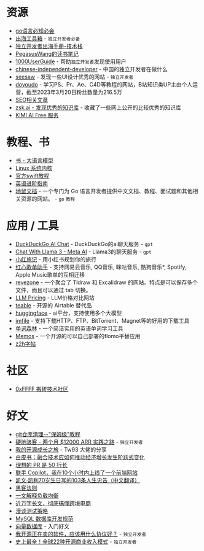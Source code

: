 # 资源
- [go语言必知必会](https://golang.dbwu.tech/)
- [出海工具箱](https://chuhai.tools/) - `独立开发者必备`
- [独立开发者出海手册-技术栈](https://oversaas.club/techstack)
- [PegasusWang的读书笔记](https://pegasuswang.readthedocs.io/zh/latest/code/%E4%BB%A3%E7%A0%81%E5%A4%A7%E5%85%A8/)
- [1000UserGuide](https://1000userguide.com/#/) - 帮助`独立开发者`发现使用用户
- [chinese-independent-developer](https://github.com/1c7/chinese-independent-developer) - 中国的独立开发者在做什么
- [seesaw](https://www.seesaw.website/) - 发现一些UI设计优秀的网站 - `独立开发者`
- [doyoudo](https://doyoudo.com/free) - 学习PS、Pr、Ae、C4D等教程的网站，B站知识类UP主由个人运营，截至2023年3月20日粉丝数量为216.5万 
- [SEO相关文章](https://xuxuyu.notion.site/1468d1c9ea65473b934917d8ab25979b?v=dcaec075d4b34a8e8af5be0bc9a259a0)
- [zsk.ai - 发现优秀的知识库](https://zsk.ai/) - 收藏了一些网上公开的比较优秀的知识库
- [KIMI AI Free 服务](https://github.com/LLM-Red-Team/kimi-free-api)

# 教程、书
- [书 - 大语言模型](https://llmbook-zh.github.io/)
- [ Linux 系统内核](https://linux-kernel-labs-zh.xyz/index.html)
- [官方swift教程](https://developer.apple.com/tutorials/develop-in-swift)
- [英语进阶指南](https://babyyoung.gitbook.io/english-level-up-tips)
- [地鼠文档](https://www.topgoer.cn/) - 一个专门为 Go 语言开发者提供中文文档、教程、面试题和其他相关资源的网站。 - `go` `教程`

# 应用 / 工具
- [DuckDuckGo AI Chat](https://duckduckgo.com/?q=DuckDuckGo&ia=chat) - DuckDuckGo的ai聊天服务 - `gpt`
- [Chat With Llama 3 - Meta AI](https://llama3.dev/) - Llama3的聊天服务 - `gpt`
- [小红旅记](https://travel.aiyeshi.cn/) - 用小红书规划你的旅行
- [红心歌单助手](https://heart.uselesses.com/) - 支持网易云音乐, QQ音乐, 眯咕音乐, 酷狗音乐*, Spotify, Apple Music歌单的互相迁移
- [revezone](https://revezone.com/index.html) - 一个聚合了 Tldraw 和 Excalidraw 的网站。特点是可以保存多个文件，而且可以通过 tab 切换。
- [LLM Pricing](https://llmpricecheck.com/) - LLM价格对比网站
- [teable](https://github.com/teableio/teable) - 开源的 Airtable 替代品
- [huggingface](https://huggingface.co/) - ai平台，支持使用多个大模型
- [imfile](https://imfile.io/) - 支持下载HTTP、FTP、BitTorrent、Magnet等的好用的下载工具
- [单词森林](https://wordforest.cn/) - 一个简洁实用的英语单词学习工具
- [Memos](https://github.com/usememos/memos) - 一个开源的可以自己部署的flomo平替应用
- [z2h字帖](https://paper.z2h.cn/)

# 社区
- [0xFFFF 搬砖技术社区](https://0xffff.one/)

# 好文
- [git仓库清理--"保姆级"教程](https://juejin.cn/post/7024922528514572302)
- [硬地骇客 - 两个月 $12000 ARR 实践之路](https://github.com/hardhackerlabs/book) - `独立开发者`
- [我的开源成长之旅](https://tw93.fun/2024-01-12/open.html) - Tw93 大佬的分享
- [白皮书：融合技术应如何推动经济增长发生阶跃式变化](https://assets.arkinvest.com/media-8e522a83-1b23-4d58-a202-792712f8d2d3/ff76349d-7983-4384-899f-a105178f886c/Convergence%20White%20Paper%20PUBLICATION%2020240321.pdf)
- [理想的 PR 是 50 行长](https://graphite.dev/blog/the-ideal-pr-is-50-lines-long)
- [联手 Copilot，我在10个小时内上线了一个前端网站](https://ameow.xyz/archives/develop-a-frontend-site-with-copilot)
- [凯文·凯利70岁生日写的103条人生忠告（中文翻译）](https://justinyan.me/post/4911)
- [黑客法则](https://github.com/nusr/hacker-laws-zh)
- [一文解释负载均衡](https://samwho.dev/load-balancing/)
- [近万字长文，彻底搞懂跨境电商](https://mp.weixin.qq.com/s?__biz=MzI4MTI3NTYzMA==&mid=2247502707&idx=1&sn=4ebc3bbdeeed8cca9d80a5ae581ffe40&scene=21#wechat_redirect)
- [漫谈测试策略](https://mp.weixin.qq.com/s?__biz=MzIzOTU0NTQ0MA==&mid=2247538120&idx=1&sn=a672840e27b4122e7883c890a78c91fa&scene=21#wechat_redirect)
- [MySQL 数据库开发规范](https://tech.codelc.com/docs/db/mysql_standard.html)
- [向量数据库](https://guangzhengli.com/blog/zh/vector-database/) - 入门好文
- [我开源正在卖的软件，应该用什么协议好？](https://www.v2ex.com/t/1020400#reply19) - `独立开发者`
- [史上最全！全球22种开源商业收入模式](https://zhuanlan.zhihu.com/p/593061700) - `独立开发者`